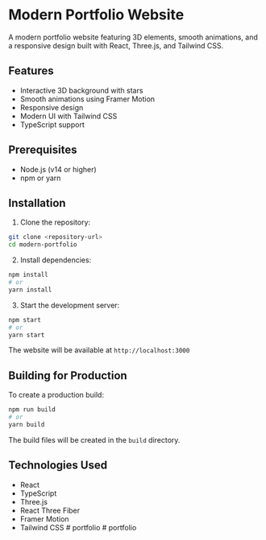 # Modern Portfolio Website

A modern portfolio website featuring 3D elements, smooth animations, and a responsive design built with React, Three.js, and Tailwind CSS.

## Features

- Interactive 3D background with stars
- Smooth animations using Framer Motion
- Responsive design
- Modern UI with Tailwind CSS
- TypeScript support

## Prerequisites

- Node.js (v14 or higher)
- npm or yarn

## Installation

1. Clone the repository:
```bash
git clone <repository-url>
cd modern-portfolio
```

2. Install dependencies:
```bash
npm install
# or
yarn install
```

3. Start the development server:
```bash
npm start
# or
yarn start
```

The website will be available at `http://localhost:3000`

## Building for Production

To create a production build:

```bash
npm run build
# or
yarn build
```

The build files will be created in the `build` directory.

## Technologies Used

- React
- TypeScript
- Three.js
- React Three Fiber
- Framer Motion
- Tailwind CSS # portfolio
#   p o r t f o l i o  
 